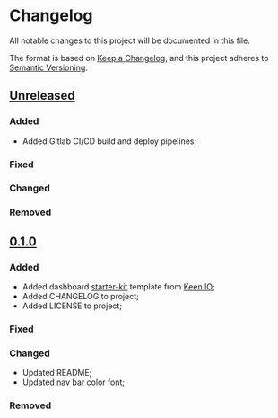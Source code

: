 # Changelog

All notable changes to this project will be documented in this file.

The format is based on [Keep a Changelog](https://keepachangelog.com/en/1.0.0/),
and this project adheres to [Semantic Versioning](https://semver.org/spec/v2.0.0.html).

## [Unreleased]

### Added

* Added Gitlab CI/CD build and deploy pipelines;

### Fixed

### Changed

### Removed

## [0.1.0]

### Added

* Added dashboard [starter-kit](https://github.com/keen/dashboards/tree/master/examples/starter-kit) template from [Keen IO](http://keen.github.io/dashboards/);
* Added CHANGELOG to project;
* Added LICENSE to project;

### Fixed

### Changed

* Updated README;
* Updated nav bar color font;

### Removed

[unreleased]: https://gitlab.com/projeto-leitor-hidrometro/shd-dashboard/-/compare/0.1.0...main
[0.1.0]: https://gitlab.com/projeto-leitor-hidrometro/shd-dashboard/-/tags/0.1.0
